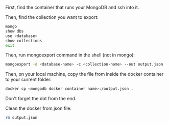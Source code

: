 First, find the container that runs your MongoDB and ssh into it.

Then, find the collection you want to export:
```bash
mongo
show dbs
use <database>
show collections
exit
```
Then, run mongoexport command in the shell (not in mongo):
```bash
mongoexport -d <database-name> -c <collection-name> --out output.json
```

Then, on your local machine, copy the file from inside the docker container to your current folder:
```bash
docker cp <mongodb docker container name>:/output.json .
```
Don't forget the dot from the end.

Clean the docker from json file:
```bash
rm output.json
```